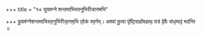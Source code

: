 +++
title = "१० यूयमग्ने शन्तमाभिस्तनूभिरीजानमभि"

+++
यू॒यम॑ग्नेशन्तमाभिस्त॒नूभि॑रीजा॒नम॒भि लो॒कं स्व॒र्गम्। अश्वा॑ भू॒त्वा पृ॑ष्टि॒वाहो॑वहाथ॒ यत्र॑ दे॒वैः स॑ध॒मादं॒ मद॑न्ति ॥